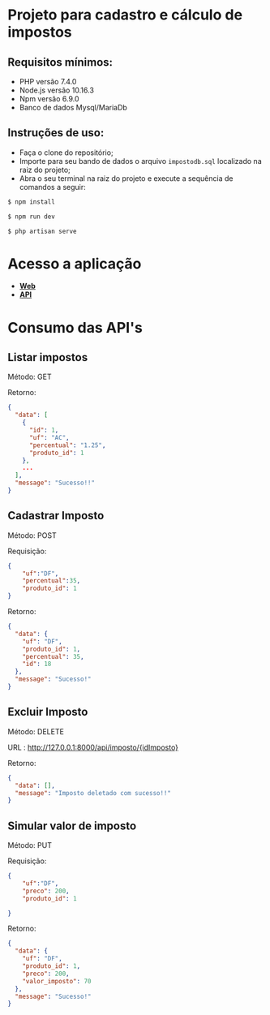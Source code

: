 # Projeto para cadastro e cálculo de impostos

## Requisitos mínimos:
- PHP versão 7.4.0 
- Node.js versão 10.16.3
- Npm versão 6.9.0 
- Banco de dados Mysql/MariaDb
## Instruções de uso:

- Faça o clone do repositório;
- Importe para seu bando de dados o arquivo `impostodb.sql` localizado na raiz do projeto;
- Abra o seu terminal na raiz do projeto e execute a sequência de comandos a seguir:
```sh
$ npm install

$ npm run dev

$ php artisan serve
```
# Acesso a aplicação
- **[Web](http://127.0.0.1:8000/impostos)**
- **[API](http://127.0.0.1:8000/api/imposto)**

# Consumo das API's

## Listar impostos
Método: GET

Retorno:
```json
{
  "data": [
    {
      "id": 1,
      "uf": "AC",
      "percentual": "1.25",
      "produto_id": 1
    },
    ...
  ],
  "message": "Sucesso!!"
}
```

## Cadastrar Imposto
Método: POST

Requisição:
```json
{
	"uf":"DF",
	"percentual":35,
	"produto_id": 1
}
```
Retorno: 
```json
{
  "data": {
    "uf": "DF",
    "produto_id": 1,
    "percentual": 35,
    "id": 18
  },
  "message": "Sucesso!"
}
```

## Excluir Imposto
Método: DELETE

URL : http://127.0.0.1:8000/api/imposto/{idImposto}

Retorno: 
```json
{
  "data": [],
  "message": "Imposto deletado com sucesso!!"
}
```

## Simular valor de imposto
Método: PUT

Requisição:
```json
{
	"uf":"DF",
	"preco": 200,
	"produto_id": 1

}
```
Retorno: 
```json
{
  "data": {
    "uf": "DF",
    "produto_id": 1,
    "preco": 200,
    "valor_imposto": 70
  },
  "message": "Sucesso!"
}
```
